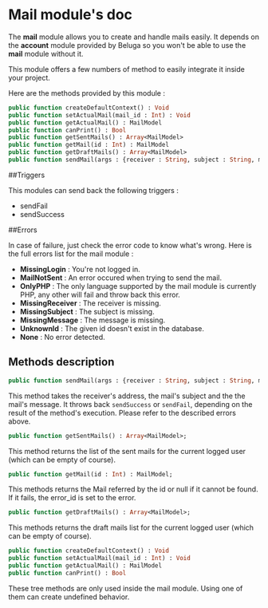 Mail module's doc
=================

The __mail__ module allows you to create and handle mails easily. It depends on the __account__ module provided by Beluga so you won't be able to use the __mail__ module without it.

This module offers a few numbers of method to easily integrate it inside your project.

Here are the methods provided by this module :

```Haxe
public function createDefaultContext() : Void
public function setActualMail(mail_id : Int) : Void
public function getActualMail() : MailModel
public function canPrint() : Bool
public function getSentMails() : Array<MailModel>
public function getMail(id : Int) : MailModel
public function getDraftMails() : Array<MailModel>
public function sendMail(args : {receiver : String, subject : String, message : String}) : Void
```

##Triggers

This modules can send back the following triggers :
 * sendFail
 * sendSuccess

##Errors

In case of failure, just check the error code to know what's wrong. Here is the full errors list for the mail module :
 * __MissingLogin__ : You're not logged in.
 * __MailNotSent__ : An error occured when trying to send the mail.
 * __OnlyPHP__ : The only language supported by the mail module is currently PHP, any other will fail and throw back this error.
 * __MissingReceiver__ : The receiver is missing.
 * __MissingSubject__ : The subject is missing.
 * __MissingMessage__ : The message is missing.
 * __UnknownId__ : The given id doesn't exist in the database.
 * __None__ : No error detected.

## Methods description

```Haxe
public function sendMail(args : {receiver : String, subject : String, message : String}) : Void
```

This method takes the receiver's address, the mail's subject and the the mail's message. It throws back `sendSuccess` or `sendFail`, depending on the result of the method's execution. Please refer to the described errors above.

```Haxe
public function getSentMails() : Array<MailModel>;
```

This method returns the list of the sent mails for the current logged user (which can be empty of course).

```Haxe
public function getMail(id : Int) : MailModel;
```

This methods returns the Mail referred by the id or null if it cannot be found. If it fails, the error_id is set to the error.

```Haxe
public function getDraftMails() : Array<MailModel>;
```

This methods returns the draft mails list for the current logged user (which can be empty of course).

```Haxe
public function createDefaultContext() : Void
public function setActualMail(mail_id : Int) : Void
public function getActualMail() : MailModel
public function canPrint() : Bool
```

These tree methods are only used inside the mail module. Using one of them can create undefined behavior.
